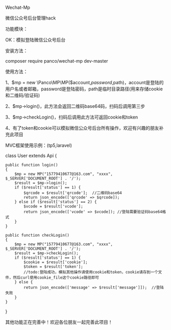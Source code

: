 Wechat-Mp

微信公众号后台管理hack

功能模块：

OK：模拟登陆微信公众号后台

安装方法：

composer require panco/wechat-mp dev-master

使用方法：

1、$mp = new \Panco\MP\MP($account,$password,$path)，account是登陆的用户名或者邮箱，password是登陆密码，path是临时目录路径(用来存储cookie和二维码/验证码)

2、$mp->login()，此方法会返回二维码base64码，扫码后调用第三步

3、$mp->checkLogin()，扫码后调用此方法可返回cookie和token

4、有了token和cookie可以模拟微信公众号后台所有操作，欢迎有兴趣的朋友补充此项目


MVC框架使用示例：(tp5,laravel)

class User extends Api
{

    public function login()
    {
        $mp = new MP("15779410677@163.com", "xxxx", $_SERVER['DOCUMENT_ROOT'] . '/');
        $result = $mp->login();
        if ($result['status'] == 1) {
            $qrcode = $result['qrcode'];  //二维码base64
            return json_encode(['qrcode' => $qrcode]);
        } else if ($result['status'] == 2) {
            $vcode = $result['vcode'];
            return json_encode(['vcode' => $vcode]); //登陆需要验证码base64格式
        }
    }

    public function checkLogin()
    {
        $mp = new MP("15779410677@163.com", "xxxx", $_SERVER['DOCUMENT_ROOT'] . '/');
        $result = $mp->checkLogin();
        if ($result['status'] == 1) {
            $cookie = $result['cookie'];
            $token = $result['token'];
            //todo:登陆成功，模拟其他操作请使用cookie和token，cookie请存到一个文件，然后curl使用cookie_file这个cookie路径即可
        } else {
            return json_encode(['message' => $result['message']]);  //登陆失败
        }
    }
}


其他功能正在完善中！欢迎各位朋友一起完善此项目！

